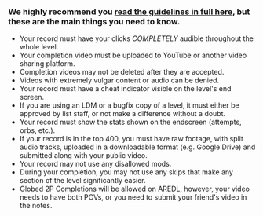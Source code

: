 ### We **highly** recommend you [read the guidelines in full here](/guidelines/), but these are the main things you need to know.

* Your record must have your clicks *COMPLETELY* audible throughout the whole level.
* Your completion video must be uploaded to YouTube or another video sharing platform.
* Completion videos may not be deleted after they are accepted.
* Videos with extremely vulgar content or audio can be denied.
* Your record must have a cheat indicator visible on the level's end screen.
* If you are using an LDM or a bugfix copy of a level, it must either be approved by list staff, or not make a difference without a doubt.
* Your record must show the stats shown on the endscreen (attempts, orbs, etc.).
* If your record is in the top 400, you must have raw footage, with split audio tracks, uploaded in a downloadable format (e.g. Google Drive) and submitted along with your public video.
* Your record may not use any disallowed mods.
* During your completion, you may not use any skips that make any section of the level significantly easier.
* Globed 2P Completions will be allowed on AREDL, however, your video needs to have both POVs, or you need to submit your friend's video in the notes.


